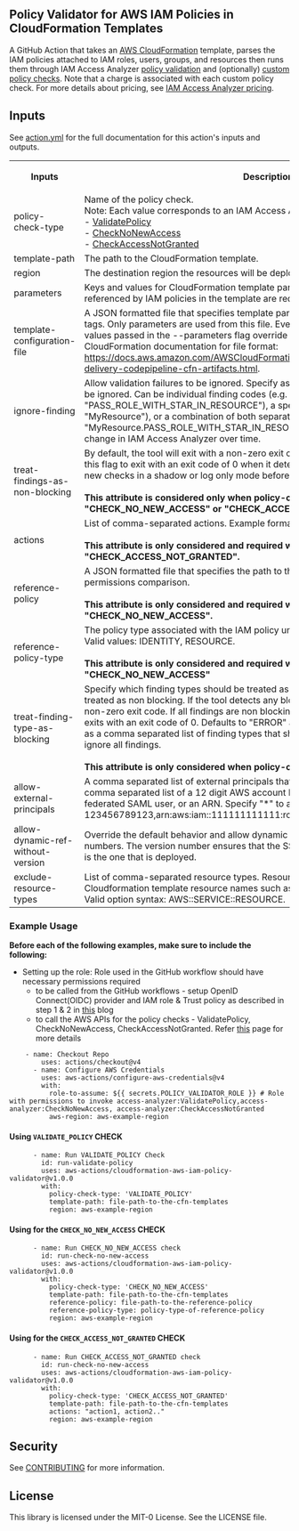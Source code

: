 ## Policy Validator for AWS IAM Policies in CloudFormation Templates

A GitHub Action that takes an [AWS CloudFormation](https://aws.amazon.com/cloudformation/) template, parses the IAM policies attached to IAM roles, users, groups, and resources then runs them through IAM Access Analyzer [policy validation](https://docs.aws.amazon.com/IAM/latest/UserGuide/access-analyzer-policy-validation.html) and (optionally) [custom policy checks](https://docs.aws.amazon.com/IAM/latest/UserGuide/access-analyzer-custom-policy-checks.html). Note that a charge is associated with each custom policy check. For more details about pricing, see [IAM Access Analyzer pricing](https://aws.amazon.com/iam/access-analyzer/pricing/).

## Inputs

See [action.yml](action.yaml) for the full documentation for this action's inputs and outputs.

<div data-section-="">
   <table title="Sheet3">
      <tbody>
         <tr>
            <th rowspan="2" style="text-align: center;">Inputs</th>
            <th rowspan="2" style="text-align: center;">Description</th>
            <th rowspan="2" style="text-align: center;">Options</th>
            <th rowspan="2" style="text-align: center;">Required</th>
            <th colspan="3" style="text-align: center;">Applies To which policy-check-type</th>
         </tr>
         <tr>
            <th style="text-align: center;">VALIDATE_POLICY</th>
            <th style="text-align: center;">CHECK_NO_NEW_ACCESS</th>
            <th style="text-align: center;">CHECK_ACCESS_NOT_GRANTED</th>
         </tr>
         <tr>
            <td>policy-check-type</td>
            <td>Name of the policy check.<br />Note: Each value corresponds to an IAM Access Analyzer API. <br />- <a href="https://docs.aws.amazon.com/access-analyzer/latest/APIReference/API_ValidatePolicy.html">ValidatePolicy</a><br />- <a href="https://docs.aws.amazon.com/access-analyzer/latest/APIReference/API_CheckNoNewAccess.html">CheckNoNewAccess</a><br />- <a href="https://docs.aws.amazon.com/access-analyzer/latest/APIReference/API_CheckAccessNotGranted.html">CheckAccessNotGranted</a></td>
            <td>VALIDATE_POLICY, CHECK_NO_NEW_ACCESS, CHECK_ACCESS_NOT_GRANTED.</td>
            <td>Yes</td>
            <td>✅</td>
            <td>✅</td>
            <td>✅</td>
         </tr>
         <tr>
            <td>template-path</td>
            <td>The path to the CloudFormation template.</td>
            <td>FILE_PATH.json</td>
            <td>Yes</td>
            <td>✅</td>
            <td>✅</td>
            <td>✅</td>
         </tr>
         <tr>
            <td>region</td>
            <td>The destination region the resources will be deployed to.</td>
            <td>REGION</td>
            <td>Yes</td>
            <td>✅</td>
            <td>✅</td>
            <td>✅</td>
         </tr>
         <tr>
            <td>parameters</td>
            <td>Keys and values for CloudFormation template parameters. Only parameters that are referenced by IAM policies in the template are required.</td>
            <td>KEY=VALUE [KEY=VALUE ...]</td>
            <td>No</td>
            <td>✅</td>
            <td>✅</td>
            <td>✅</td>
         </tr>
         <tr>
            <td>template-configuration-file</td>
            <td>A JSON formatted file that specifies template parameter values, a stack policy, and tags. Only parameters are used from this file. Everything else is ignored. Identical values passed in the --parameters flag override parameters in this file. See CloudFormation documentation for file format: <a href="https://docs.aws.amazon.com/AWSCloudFormation/latest/UserGuide/continuous-delivery-codepipeline-cfn-artifacts.html">https://docs.aws.amazon.com/AWSCloudFormation/latest/UserGuide/continuous-delivery-codepipeline-cfn-artifacts.html</a>.</td>
            <td>FILE_PATH.json</td>
            <td>No</td>
            <td>✅</td>
            <td>✅</td>
            <td>✅</td>
         </tr>
         <tr>
            <td>ignore-finding</td>
            <td>Allow validation failures to be ignored. Specify as a comma separated list of findings to be ignored. Can be individual finding codes (e.g. "PASS_ROLE_WITH_STAR_IN_RESOURCE"), a specific resource name (e.g. "MyResource"), or a combination of both separated by a period.(e.g. "MyResource.PASS_ROLE_WITH_STAR_IN_RESOURCE"). Names of finding codes may change in IAM Access Analyzer over time.</td>
            <td>FINDING_CODE,RESOURCE_NAME,RESOURCE_NAME.FINDING_CODE</td>
            <td>No</td>
            <td>✅</td>
            <td>✅</td>
            <td>✅</td>
         </tr>
         <tr>
            <td>treat-findings-as-non-blocking</td>
            <td>By default, the tool will exit with a non-zero exit code when it detects any findings. Set this flag to exit with an exit code of 0 when it detects findings. You can use this to run new checks in a shadow or log only mode before enforcing them. <br /><br /><strong>This attribute is considered only when policy-check-type is "CHECK_NO_NEW_ACCESS" or "CHECK_ACCESS_NOT_GRANTED".</strong></td>
            <td>No</td>
            <td>❌</td>
            <td>✅</td>
            <td>✅</td>
         </tr>
         <tr>
            <td>actions</td>
            <td>List of comma-separated actions. Example format - ACTION,ACTION,ACTION. <br /><br /><strong>This attribute is only considered and required when policy-check-type is "CHECK_ACCESS_NOT_GRANTED".</strong></td>
            <td>ACTION,ACTION,ACTION</td>
            <td>No</td>
            <td>❌</td>
            <td>❌</td>
            <td>✅</td>
         </tr>
         <tr>
            <td>reference-policy</td>
            <td>A JSON formatted file that specifies the path to the reference policy that is used for a permissions comparison. <br /><br /><strong>This attribute is only considered and required when policy-check-type is "CHECK_NO_NEW_ACCESS".</strong></td>
            <td>No</td>
            <td>❌</td>
            <td>✅</td>
            <td>❌</td>
         </tr>
         <tr>
            <td>reference-policy-type</td>
            <td>The policy type associated with the IAM policy under analysis and the reference policy. Valid values: IDENTITY, RESOURCE. <br /><br /><strong> This attribute is only considered and required when policy-check-type is "CHECK_NO_NEW_ACCESS"</strong></td>
            <td>No</td>
            <td>❌</td>
            <td>✅</td>
            <td>❌</td>
         </tr>
         <tr>
            <td>treat-finding-type-as-blocking</td>
            <td>Specify which finding types should be treated as blocking. Other finding types are treated as non blocking. If the tool detects any blocking finding types, it will exit with a non-zero exit code. If all findings are non blocking or there are no findings, the tool exits with an exit code of 0. Defaults to "ERROR" and "SECURITY_WARNING". Specify as a comma separated list of finding types that should be blocking. Pass "NONE" to ignore all findings. <br /><br /><strong>This attribute is only considered when policy-check-type is "VALIDATE_POLICY".</strong></td>
            <td>ERROR,SECURITY_WARNING,WARNING,SUGGESTION,NONE</td>
            <td>No</td>
            <td>✅</td>
            <td>❌</td>
            <td>❌</td>
         </tr>
         <tr>
            <td>allow-external-principals</td>
            <td>A comma separated list of external principals that should be ignored. Specify as a comma separated list of a 12 digit AWS account ID, a federated web identity user, a federated SAML user, or an ARN. Specify "*" to allow anonymous access. (e.g. 123456789123,arn:aws:iam::111111111111:role/MyOtherRole,graph.facebook.com).</td>
            <td>ACCOUNT,ARN</td>
            <td>No</td>
            <td>✅</td>
            <td>❌</td>
            <td>❌</td>
         </tr>
         <tr>
            <td>allow-dynamic-ref-without-version</td>
            <td>Override the default behavior and allow dynamic SSM references without version numbers. The version number ensures that the SSM parameter value that was validated is the one that is deployed.</td>
            <td>No</td>
            <td>✅</td>
            <td>✅</td>
            <td>✅</td>
         </tr>
         <tr>
            <td>exclude-resource-types</td>
            <td>List of comma-separated resource types. Resource types should be the same as Cloudformation template resource names such as AWS::IAM::Role, AWS::S3::Bucket. Valid option syntax: AWS::SERVICE::RESOURCE.</td>
            <td>AWS::SERVICE::RESOURCE, AWS::SERVICE::RESOURCE</td>
            <td>No</td>
            <td>✅</td>
            <td>✅</td>
            <td>✅</td>
         </tr>
      </tbody>
   </table>
</div>

### Example Usage

**Before each of the following examples, make sure to include the following:**

- Setting up the role: Role used in the GitHub workflow should have necessary permissions required
  - to be called from the GitHub workflows - setup OpenID Connect(OIDC) provider and IAM role & Trust policy as described in step 1 & 2 in [this](https://aws.amazon.com/blogs/security/use-iam-roles-to-connect-github-actions-to-actions-in-aws/) blog
  - to call the AWS APIs for the policy checks - ValidatePolicy, CheckNoNewAccess, CheckAccessNotGranted. Refer [this](https://docs.aws.amazon.com/IAM/latest/UserGuide/access-analyzer-checks-validating-policies.html) page for more details

```
    - name: Checkout Repo
        uses: actions/checkout@v4
      - name: Configure AWS Credentials
        uses: aws-actions/configure-aws-credentials@v4
        with:
          role-to-assume: ${{ secrets.POLICY_VALIDATOR_ROLE }} # Role with permissions to invoke access-analyzer:ValidatePolicy,access-analyzer:CheckNoNewAccess, access-analyzer:CheckAccessNotGranted
          aws-region: aws-example-region
```

#### Using `VALIDATE_POLICY` CHECK

```
      - name: Run VALIDATE_POLICY Check 
        id: run-validate-policy
        uses: aws-actions/cloudformation-aws-iam-policy-validator@v1.0.0
        with:
          policy-check-type: 'VALIDATE_POLICY'
          template-path: file-path-to-the-cfn-templates
          region: aws-example-region

```

#### Using for the `CHECK_NO_NEW_ACCESS` CHECK

```
      - name: Run CHECK_NO_NEW_ACCESS check 
        id: run-check-no-new-access
        uses: aws-actions/cloudformation-aws-iam-policy-validator@v1.0.0
        with:
          policy-check-type: 'CHECK_NO_NEW_ACCESS'
          template-path: file-path-to-the-cfn-templates
          reference-policy: file-path-to-the-reference-policy
          reference-policy-type: policy-type-of-reference-policy
          region: aws-example-region
```

#### Using for the `CHECK_ACCESS_NOT_GRANTED` CHECK

```
      - name: Run CHECK_ACCESS_NOT_GRANTED check 
        id: run-check-no-new-access
        uses: aws-actions/cloudformation-aws-iam-policy-validator@v1.0.0
        with:
          policy-check-type: 'CHECK_ACCESS_NOT_GRANTED'
          template-path: file-path-to-the-cfn-templates
          actions: "action1, action2.."
          region: aws-example-region
```

## Security

See [CONTRIBUTING](CONTRIBUTING.md#security-issue-notifications) for more information.

## License

This library is licensed under the MIT-0 License. See the LICENSE file.

